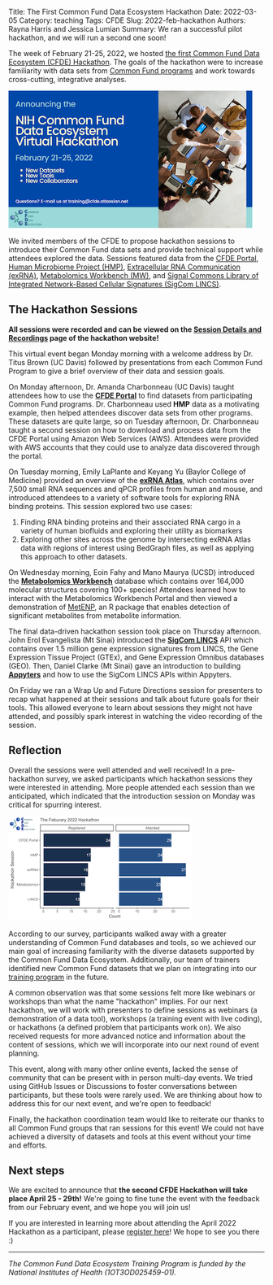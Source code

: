 Title: The First Common Fund Data Ecosystem Hackathon
Date: 2022-03-05
Category: teaching
Tags: CFDE
Slug: 2022-feb-hackathon
Authors: Rayna Harris and Jessica Lumian
Summary: We ran a successful pilot hackathon, and we will run a second one soon!

The week of February 21-25, 2022, we hosted
[the first Common Fund Data Ecosystem (CFDE) Hackathon](https://nih-cfde.github.io/2022-feb-hackathon). The
goals of the hackathon were to increase familiarity with data sets
from [Common Fund programs](https://commonfund.nih.gov/programs) and
work towards cross-cutting, integrative analyses.

![](images/2022-hackathon-img1.png)

We invited members of the CFDE to propose hackathon sessions to
introduce their Common Fund data sets and provide technical support
while attendees explored the data. Sessions featured data from the
[CFDE Portal](https://app.nih-cfde.org/),
[Human Microbiome Project (HMP)](https://hmpdacc.org/),
[Extracellular RNA Communication (exRNA)](https://commonfund.nih.gov/exrna),
[Metabolomics Workbench (MW)](https://commonfund.nih.gov/metabolomics),
and
[Signal Commons Library of Integrated Network-Based Cellular Signatures (SigCom LINCS)](https://commonfund.nih.gov/LINCS).

## The Hackathon Sessions 

**All sessions were recorded and can be viewed on the [Session Details and Recordings](https://nih-cfde.github.io/2022-feb-hackathon/about/) page of the hackathon website!**

This virtual event began Monday morning with a welcome address by Dr. Titus Brown (UC Davis) followed by presentations from each Common Fund Program to give a brief overview of their data and session goals.

On Monday afternoon, Dr. Amanda Charbonneau (UC Davis) taught
attendees how to use the [**CFDE Portal**](https://app.nih-cfde.org/)
to find datasets from participating Common Fund
programs. Dr. Charbonneau used **HMP** data as a motivating example,
then helped attendees discover data sets from other programs. These
datasets are quite large, so on Tuesday afternoon, Dr. Charbonneau
taught a second session on how to download and process data from the
CFDE Portal using Amazon Web Services (AWS). Attendees were provided
with AWS accounts that they could use to analyze data discovered
through the portal.

On Tuesday morning, Emily LaPlante and Keyang Yu (Baylor College of
Medicine) provided an overview of the
**[exRNA Atlas](https://exrna-atlas.org/)**, which contains over 7,500
small RNA sequences and qPCR profiles from human and mouse, and
introduced attendees to a variety of software tools for exploring RNA
binding proteins. This session explored two use cases:

1) Finding RNA binding proteins and their associated RNA cargo in a variety of human biofluids and exploring their utility as biomarkers
2) Exploring other sites across the genome by intersecting exRNA Atlas
data with regions of interest using BedGraph files, as well as
applying this approach to other datasets.

On Wednesday morning, Eoin Fahy and Mano Maurya (UCSD) introduced the
**[Metabolomics Workbench](https://www.metabolomicsworkbench.org/)**
database which contains over 164,000 molecular structures covering
100+ species! Attendees learned how to interact with the Metabolomics
Workbench Portal and then viewed a demonstration of
[MetENP](https://www.biorxiv.org/content/10.1101/2020.11.20.391912v1),
an R package that enables detection of significant metabolites from
metabolite information.

The final data-driven hackathon session took place on Thursday afternoon. John
Erol Evangelista (Mt Sinai) introduced the **[SigCom LINCS](https://maayanlab.cloud/sigcom-lincs/#/SignatureSearch/UpDown)**
API which contains over 1.5 million gene expression signatures from LINCS,
the Gene Expression Tissue Project (GTEx), and Gene Expression Omnibus
databases (GEO). Then, Daniel Clarke (Mt Sinai) gave an introduction to
building **[Appyters](https://appyters.maayanlab.cloud/#/)** and how to
use the SigCom LINCS APIs within Appyters.  

On Friday we ran a Wrap Up and Future Directions session for
presenters to recap what happened at their sessions and talk about
future goals for their tools. This allowed everyone to learn about
sessions they might not have attended, and possibly spark interest in
watching the video recording of the session.

## Reflection

Overall the sessions were well attended and well received! In a
pre-hackathon survey, we asked participants which hackathon sessions
they were interested in attending. More people attended each session
than we anticipated, which indicated that the introduction session on
Monday was critical for spurring interest.

![](images/2022-hackathon-img2.png)

According to our survey, participants walked away with a greater understanding of Common Fund databases and tools, so we achieved our main goal of increasing familiarity with the diverse datasets supported by the Common Fund Data Ecosystem. Additionally, our team of trainers identified new Common Fund datasets that we plan on integrating into our [training program](https://training.nih-cfde.org/) in the future.  

A common observation was that some sessions felt more like webinars or
workshops than what the name "hackathon" implies. For our next
hackathon, we will work with presenters to define sessions as webinars
(a demonstration of a data tool), workshops (a training event with
live coding), or hackathons (a defined problem that participants work
on). We also received requests for more advanced notice and
information about the content of sessions, which we will incorporate
into our next round of event planning.

This event, along with many other online events, lacked the sense of
community that can be present with in person multi-day events. We
tried using GitHub Issues or Discussions to foster conversations
between participants, but these tools were rarely used. We are
thinking about how to address this for our next event, and we're open
to feedback!

Finally, the hackathon coordination team would like to reiterate our
thanks to all Common Fund groups that ran sessions for this event! We
could not have achieved a diversity of datasets and tools at this
event without your time and efforts.

## Next steps

We are excited to announce that **the second CFDE Hackathon will take
place April 25 - 29th!** We're going to fine tune the event
with the feedback from our February event, and we hope you will join
us!

If you are interested in learning more about attending the April 2022
Hackathon as a participant, please
[register here](https://www.nih-cfde.org/events/april-2022-hackathon/)!
We hope to see you there :)

---

_The Common Fund Data Ecosystem Training Program is funded by the
National Institutes of Health (1OT3OD025459-01)._
